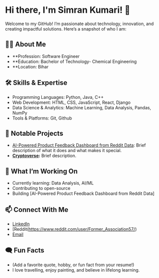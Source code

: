 # Hi there, I'm Simran Kumari! 👋

Welcome to my GitHub! I’m passionate about technology, innovation, and creating impactful solutions. Here’s a snapshot of who I am:

## 👩‍💻 About Me
- **Profession: Software Engineer
- **Education: Bachelor of Technology- Chemical Engineering
- **Location: Bihar

## 🛠️ Skills & Expertise
- Programming Languages: Python, Java, C++
- Web Development: HTML, CSS, JavaScript, React, Django
- Data Science & Analytics: Machine Learning, Data Analysis, Pandas, NumPy
- Tools & Platforms: Git, Github

## 🌟 Notable Projects
- [AI-Powered Product Feedback Dashboard from Reddit Data](https://github.com/SimranKumari93/amazon-ai-dashboard): Brief description of what it does and what makes it special.
- **[ Cryptoverse](https://crypto-verse-sigma.vercel.app/):** Brief description.

## 🚀 What I’m Working On
- Currently learning: Data Analysis, AI/ML
- Contributing to open-source
- Building [AI-Powered Product Feedback Dashboard from Reddit Data]

## 📫 Connect With Me
- [LinkedIn](https://www.linkedin.com/in/simran-kumari-213707208)
- [Reddit(https://www.reddit.com/user/Former_Association57/)
- [Email](simrankumaribodhgaya93@gmail.com
)

## 🗨️ Fun Facts
- (Add a favorite quote, hobby, or fun fact from your resume!)
- I love travelling, enjoy painting, and believe in lifelong learning.
